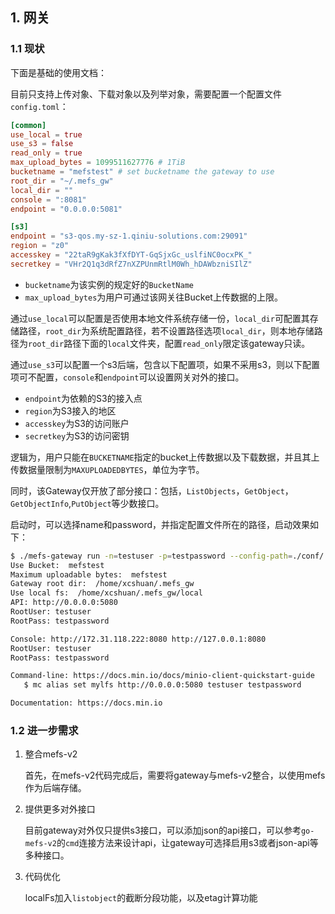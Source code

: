 ## 1. 网关

### 1.1 现状

下面是基础的使用文档：

目前只支持上传对象、下载对象以及列举对象，需要配置一个配置文件`config.toml`：

```toml
[common]
use_local = true
use_s3 = false
read_only = true
max_upload_bytes = 1099511627776 # 1TiB
bucketname = "mefstest" # set bucketname the gateway to use
root_dir = "~/.mefs_gw"
local_dir = ""
console = ":8081"
endpoint = "0.0.0.0:5081"

[s3]
endpoint = "s3-qos.my-sz-1.qiniu-solutions.com:29091"
region = "z0"
accesskey = "22taR9gKak3fXfDYT-GqSjxGc_uslfiNC0ocxPK_"
secretkey = "VHr2Q1q3dRfZ7nXZPUnmRtlM0Wh_hDAWbzniSIlZ"
```

+ `bucketname`为该实例的规定好的`BucketName`
+ `max_upload_bytes`为用户可通过该网关往Bucket上传数据的上限。

通过`use_local`可以配置是否使用本地文件系统存储一份，`local_dir`可配置其存储路径，`root_dir`为系统配置路径，若不设置路径选项`local_dir`，则本地存储路径为`root_dir`路径下面的`local`文件夹，配置`read_only`限定该gateway只读。

通过`use_s3`可以配置一个s3后端，包含以下配置项，如果不采用s3，则以下配置项可不配置，`console`和`endpoint`可以设置网关对外的接口。

+ `endpoint`为依赖的S3的接入点
+ `region`为S3接入的地区
+ `accesskey`为S3的访问账户
+ `secretkey`为S3的访问密钥

逻辑为，用户只能在`BUCKETNAME`指定的bucket上传数据以及下载数据，并且其上传数据量限制为`MAXUPLOADEDBYTES`，单位为字节。

同时，该Gateway仅开放了部分接口：包括，`ListObjects`，`GetObject`，`GetObjectInfo`,`PutObject`等少数接口。

启动时，可以选择name和password，并指定配置文件所在的路径，启动效果如下：

```sh
$ ./mefs-gateway run -n=testuser -p=testpassword --config-path=./conf/
Use Bucket:  mefstest
Maximum uploadable bytes:  mefstest
Gateway root dir:  /home/xcshuan/.mefs_gw
Use local fs:  /home/xcshuan/.mefs_gw/local
API: http://0.0.0.0:5080
RootUser: testuser
RootPass: testpassword

Console: http://172.31.118.222:8080 http://127.0.0.1:8080
RootUser: testuser
RootPass: testpassword

Command-line: https://docs.min.io/docs/minio-client-quickstart-guide
   $ mc alias set mylfs http://0.0.0.0:5080 testuser testpassword

Documentation: https://docs.min.io
```

### 1.2 进一步需求

1. 整合mefs-v2

   首先，在mefs-v2代码完成后，需要将gateway与mefs-v2整合，以使用mefs作为后端存储。

2. 提供更多对外接口

   目前gateway对外仅只提供s3接口，可以添加json的api接口，可以参考`go-mefs-v2`的`cmd`连接方法来设计api，让gateway可选择启用s3或者json-api等多种接口。

3. 代码优化

   localFs加入`listobject`的截断分段功能，以及etag计算功能